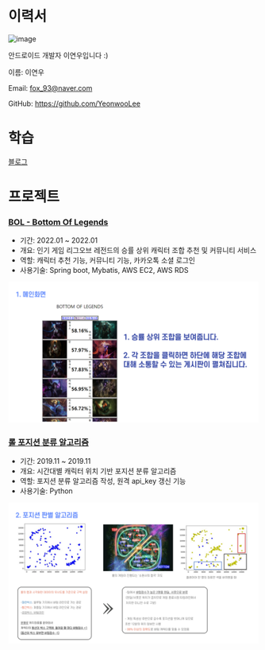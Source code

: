 # 이력서
![image](https://user-images.githubusercontent.com/29223461/190564953-35433d30-d72b-44d4-89bc-7c06bc0ec606.png)


안드로이드 개발자 이연우입니다 :)


이름: 이연우

Email: fox_93@naver.com

GitHub: https://github.com/YeonwooLee

# 학습
[블로그](https://github.com/YeonwooLee/cs/tree/main/datastructure%26algorithm)


# 프로젝트
### [BOL - Bottom Of Legends](https://github.com/YeonwooLee/allwinrate)

- 기간: 2022.01 ~ 2022.01
- 개요: 인기 게임 리그오브 레전드의 승률 상위 캐릭터 조합 추천 및 커뮤니티 서비스
- 역할: 캐릭터 추천 기능, 커뮤니티 기능, 카카오톡 소셜 로그인
- 사용기술: Spring boot, Mybatis, AWS EC2, AWS RDS

![bolPosition](./images/bolWeb.png)



### [롤 포지션 분류 알고리즘](http://www.google.co.kr)

- 기간: 2019.11 ~ 2019.11
- 개요: 시간대별 캐릭터 위치 기반 포지션 분류 알고리즘
- 역할: 포지션 분류 알고리즘 작성, 원격 api_key 갱신 기능
- 사용기술: Python

![bolPosition](./images/bolPosition.png)

